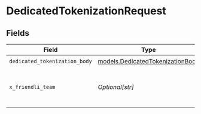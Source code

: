 # DedicatedTokenizationRequest


## Fields

| Field                                                                      | Type                                                                       | Required                                                                   | Description                                                                |
| -------------------------------------------------------------------------- | -------------------------------------------------------------------------- | -------------------------------------------------------------------------- | -------------------------------------------------------------------------- |
| `dedicated_tokenization_body`                                              | [models.DedicatedTokenizationBody](../models/dedicatedtokenizationbody.md) | :heavy_check_mark:                                                         | N/A                                                                        |
| `x_friendli_team`                                                          | *Optional[str]*                                                            | :heavy_minus_sign:                                                         | ID of team to run requests as (optional parameter).                        |